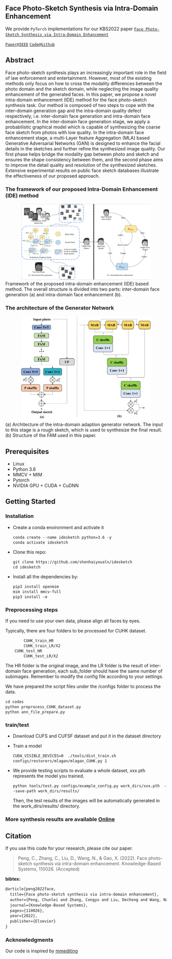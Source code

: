 ## Face Photo-Sketch Synthesis via Intra-Domain Enhancement

We provide `PyTorch` implementations for our KBS2022 paper [`Face Photo-Sketch Synthesis via Intra-Domain Enhancement`](https://www.sciencedirect.com/science/article/pii/S0950705122011194) 

[`Paper@IEEE`](https://www.sciencedirect.com/science/article/pii/S0950705122011194)   [`Code@Github`](https://github.com/shenhaiyoualn/idesketch)  


## Abstract

Face photo-sketch synthesis plays an increasingly important role in the field of law enforcement and entertainment. However, most of the existing methods only focus on how to cross the modality differences between the photo domain and the sketch domain, while neglecting the image quality enhancement of the generated faces. In this paper, we propose a novel intra-domain enhancement (IDE) method for the face photo-sketch synthesis task. Our method is composed of two steps to cope with the inter-domain generation gap and the intra-domain quality defect respectively, i.e. inter-domain face generation and intra-domain face enhancement. In the inter-domain face generation stage, we apply a probabilistic graphical model which is capable of synthesizing the coarse face sketch from photos with low quality. In the intra-domain face enhancement stage, a multi-Layer feature Aggregation (MLA) based Generative Adversarial Networks (GAN) is designed to enhance the facial details in the sketches and further refine the synthesized image quality. Our first phase helps bridge the modality gap between photo and sketch and ensures the shape consistency between them, and the second phase aims to improve the detail quality and resolution of the synthesized sketches. Extensive experimental results on public face sketch databases illustrate the effectiveness of our proposed approach.


### The framework of our proposed Intra-Domain  Enhancement (IDE) method
<div align="center">
	<img src="imgs/ide.PNG" width="80%" height="10%"/>
</div>
</a>
Framework of the proposed intra-domain enhancement (IDE) based method. The overall structure is divided into two parts: inter-domain face generation (a) and intra-domain face enhancement (b).

### The architecture of the Generator Network

<div align="center">
	<img src="imgs/generator.png" width="80%" height="20%"/>
</div>
</a>
(a) Architecture of the intra-domain adaption generator network. The input to this stage is a rough sketch, which is used to synthesize the final result. (b) Structure of the FAM used in this paper.


## Prerequisites

- Linux 
- Python 3.6
- MMCV + MIM
- Pytorch
- NVIDIA GPU + CUDA + CuDNN

## Getting Started

### Installation

* Create a conda environment and activate it
  ```
  conda create --name idesketch python=3.6 -y
  conda activate idesketch
  ```
  
* Clone this repo: 

  ```
  git clone https://github.com/shenhaiyoualn/idesketch
  cd idesketch
  ```
  
* Install all the dependencies by:

  ```
  pip3 install openmim
  mim install mmcv-full
  pip3 install -e
  ```


### Preprocessing steps

If you need to use your own data, please align all faces by eyes.

Typically, there are four folders to be processed for CUHK dataset.

            CUHK_train_HR
            CUHK_train_LR/X2
	    CUHK_test_HR
            CUHK_test_LR/X2
	   
The HR folder is the original image, and the LR folder is the result of inter-domain face generation, each sub_folder should have the same number of subimages.
Remember to modify the config file according to your settings.

We have prepared the script files under the /configs folder to process the data.
  ```
  cd codes
  python preprocess_CUHK_dataset.py
  python ann_file_prepare.py
  ```
### train/test

* Download CUFS and CUFSF dataset and put it in the dataset directory

* Train a model

  ```
  CUDA_VISIBLE_DEVICES=0  ./tools/dist_train.sh configs/restorers/mlagan/mlagan_CUHK.py 1
  ```

* We provide testing scripts to evaluate a whole dataset, xxx.pth represents the model you trained.

  ```
  python tools/test.py configs/example_config.py work_dirs/xxx.pth  --save-path work_dirs/results/
  ```
  Then, the test results of the images will be automatically generated in the work_dirs/results/ directory.



### More synthesis results are available [Online](https://github.com/shenhaiyoualn/idesketch/tree/main/imgs/fine-sketch)

## Citation

 If you use this code for your research, please cite our paper. 

> Peng, C., Zhang, C., Liu, D., Wang, N., & Gao, X. (2022). Face photo-sketch synthesis via intra-domain enhancement. Knowledge-Based Systems, 110026. (Accepted)

**bibtex:**

```latex
@article{peng2022face,
  title={Face photo-sketch synthesis via intra-domain enhancement},
  author={Peng, Chunlei and Zhang, Congyu and Liu, Decheng and Wang, Nannan and Gao, Xinbo},
  journal={Knowledge-Based Systems},
  pages={110026},
  year={2022},
  publisher={Elsevier}
}
```



### Acknowledgments
Our code is inspired by [mmediting](https://github.com/open-mmlab/mmediting)




